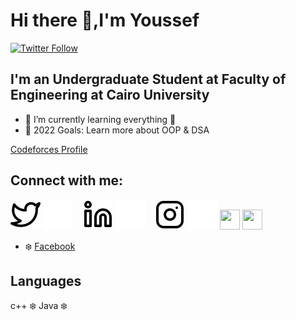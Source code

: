 # Hi there 👋,I'm Youssef


[![Twitter Follow](https://img.shields.io/twitter/follow/yoyobunt?color=1DA1F2&logo=twitter&style=for-the-badge)](https://twitter.com/yoyobunt)
## I'm an Undergraduate Student at Faculty of Engineering at Cairo University

- 🌱 I’m currently learning everything 🤣
- 🥅 2022 Goals: Learn more about OOP & DSA
 
 [Codeforces Profile](https://codeforces.com/profile/yoyobunt)
 

 ## Connect with me:

[![Twitter](./img/twitter-light.svg)](https://twitter.com/yoyobunt#gh-light-mode-only)
[![Twitter](./img/twitter-dark.svg)](https://twitter.com/yoyobunt#gh-dark-mode-only)
&nbsp;&nbsp;
[![Linkedin](./img/linkedin-light.svg)]([linkedin]#gh-light-mode-only)
[![Linkedin](./img/linkedin-dark.svg)]([linkedin]#gh-dark-mode-only)
&nbsp;&nbsp;
[![Instagram](./img/instagram-light.svg)](https://www.instagram.com/youssef_ashraf71/#gh-light-mode-only)
[![Instagram](./img/instagram-dark.svg)](https://www.instagram.com/youssef_ashraf71/#gh-dark-mode-only)
 [<img height="32" width="32" src="https://cdn.jsdelivr.net/npm/simple-icons@v6/icons/codeforces.svg" />](https://codeforces.com/profile/yoyobunt)
 [<img height="32" width="32" src="https://cdn.jsdelivr.net/npm/simple-icons@v6/icons/facebook.svg" />](https://www.facebook.com/profile.php?id=100004525787159)


- ❄️ [Facebook](https://www.facebook.com/profile.php?id=100004525787159)



##  Languages 
 
c++  ❄️
Java ❄️











[twitter]: https://twitter.com/yoyobunt
[instagram]: https://www.instagram.com/youssef_ashraf71/
[linkedin]: https://linkedin.com/in/
